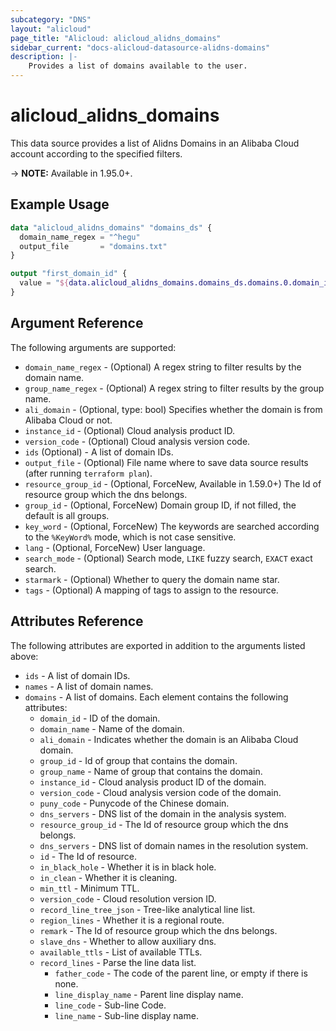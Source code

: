 ```yaml
---
subcategory: "DNS"
layout: "alicloud"
page_title: "Alicloud: alicloud_alidns_domains"
sidebar_current: "docs-alicloud-datasource-alidns-domains"
description: |-
    Provides a list of domains available to the user.
---
```


# alicloud\_alidns\_domains

This data source provides a list of Alidns Domains in an Alibaba Cloud account according to the specified filters.

-> **NOTE:**  Available in 1.95.0+.

## Example Usage

```terraform
data "alicloud_alidns_domains" "domains_ds" {
  domain_name_regex = "^hegu"
  output_file       = "domains.txt"
}

output "first_domain_id" {
  value = "${data.alicloud_alidns_domains.domains_ds.domains.0.domain_id}"
}
```

## Argument Reference

The following arguments are supported:

* `domain_name_regex` - (Optional) A regex string to filter results by the domain name. 
* `group_name_regex` - (Optional)  A regex string to filter results by the group name.
* `ali_domain` - (Optional, type: bool) Specifies whether the domain is from Alibaba Cloud or not.
* `instance_id` - (Optional) Cloud analysis product ID.
* `version_code` - (Optional) Cloud analysis version code.
* `ids` (Optional) - A list of domain IDs.
* `output_file` - (Optional) File name where to save data source results (after running `terraform plan`).
* `resource_group_id` - (Optional, ForceNew, Available in 1.59.0+) The Id of resource group which the dns belongs.
* `group_id` - (Optional, ForceNew) Domain group ID, if not filled, the default is all groups.
* `key_word` - (Optional, ForceNew) The keywords are searched according to the `%KeyWord%` mode, which is not case sensitive.
* `lang` - (Optional, ForceNew) User language.
* `search_mode` - (Optional) Search mode, `LIKE` fuzzy search, `EXACT` exact search.
* `starmark` - (Optional) Whether to query the domain name star.
* `tags` - (Optional) A mapping of tags to assign to the resource.

## Attributes Reference

The following attributes are exported in addition to the arguments listed above:

* `ids` - A list of domain IDs.
* `names` - A list of domain names.
* `domains` - A list of domains. Each element contains the following attributes:
  * `domain_id` - ID of the domain.
  * `domain_name` - Name of the domain.
  * `ali_domain` - Indicates whether the domain is an Alibaba Cloud domain.
  * `group_id` - Id of group that contains the domain.
  * `group_name` - Name of group that contains the domain.
  * `instance_id` - Cloud analysis product ID of the domain.
  * `version_code` - Cloud analysis version code of the domain.
  * `puny_code` - Punycode of the Chinese domain.
  * `dns_servers` - DNS list of the domain in the analysis system.
  * `resource_group_id` - The Id of resource group which the dns belongs.
  * `dns_servers` - DNS list of domain names in the resolution system.
  * `id` - The Id of resource.
  * `in_black_hole` - Whether it is in black hole.
  * `in_clean` - Whether it is cleaning.
  * `min_ttl` - Minimum TTL.
  * `version_code` - Cloud resolution version ID.
  * `record_line_tree_json` - Tree-like analytical line list.
  * `region_lines` - Whether it is a regional route.
  * `remark` - The Id of resource group which the dns belongs.
  * `slave_dns` - Whether to allow auxiliary dns.
  * `available_ttls` - List of available TTLs.
  * `record_lines` - Parse the line data list.
    * `father_code` - The code of the parent line, or empty if there is none.
    * `line_display_name` - Parent line display name.
    * `line_code` - Sub-line Code.
    * `line_name` - Sub-line display name.

